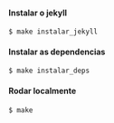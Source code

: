 #### Instalar o jekyll

```
$ make instalar_jekyll
```

#### Instalar as dependencias

```
$ make instalar_deps
```

#### Rodar localmente

```
$ make
```
